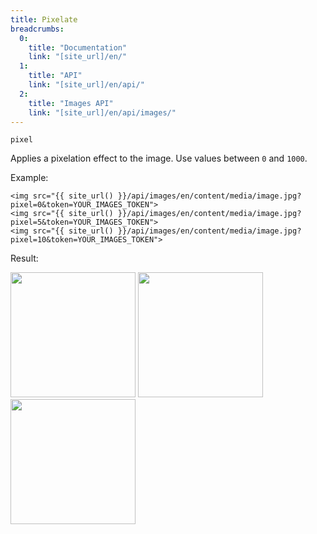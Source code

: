 ```yaml
---
title: Pixelate
breadcrumbs:
  0:
    title: "Documentation"
    link: "[site_url]/en/"
  1:
    title: "API"
    link: "[site_url]/en/api/"
  2:
    title: "Images API"
    link: "[site_url]/en/api/images/"
---
```


`pixel`

Applies a pixelation effect to the image. Use values between `0` and `1000`.

Example:

```twig
<img src="{{ site_url() }}/api/images/en/content/media/image.jpg?pixel=0&token=YOUR_IMAGES_TOKEN">
<img src="{{ site_url() }}/api/images/en/content/media/image.jpg?pixel=5&token=YOUR_IMAGES_TOKEN">
<img src="{{ site_url() }}/api/images/en/content/media/image.jpg?pixel=10&token=YOUR_IMAGES_TOKEN">
```

Result:

<img width="200" class="inline" src="[site_url]/api/images/en/content/media/image.jpg?q=70&w=200&dpr=2&pixel=0&token=4864fb8e1ebe080e6e4ad5c4363083a6">
<img width="200" class="inline" src="[site_url]/api/images/en/content/media/image.jpg?q=70&w=200&dpr=2&pixel=5&token=4864fb8e1ebe080e6e4ad5c4363083a6">
<img width="200" class="inline" src="[site_url]/api/images/en/content/media/image.jpg?q=70&w=200&dpr=2&pixel=10&token=4864fb8e1ebe080e6e4ad5c4363083a6">
